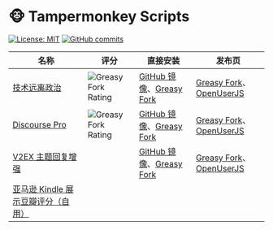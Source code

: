 # 🐵 Tampermonkey Scripts

[![License: MIT](https://img.shields.io/badge/License-MIT-orange.svg?style=for-the-badge&logo=internetarchive)](LICENSE.md)
[![GitHub commits](https://img.shields.io/github/commit-activity/m/duanluan/tampermonkey-scripts?style=for-the-badge&label=Commits&logo=github)](https://github.com/duanluan/tampermonkey-scripts/commits)

| 名称 | 评分 | 直接安装 | 发布页 |
|-|-|-|-|
| [技术远离政治](./core-socialist-values) | ![Greasy Fork Rating](https://img.shields.io/greasyfork/rating-count/440854?style=for-the-badge&logo=greasyfork) | [GitHub 镜像](https://raw.kkgithub.com/duanluan/tampermonkey-scripts/main/core-socialist-values/dist/core-socialist-values.user.js)、[Greasy Fork](https://update.greasyfork.org/scripts/440854/%E6%8A%80%E6%9C%AF%E8%BF%9C%E7%A6%BB%E6%94%BF%E6%B2%BB.user.js) | [Greasy Fork](https://greasyfork.org/zh-CN/scripts/440854)、[OpenUserJS](https://openuserjs.org/scripts/duanluan/%E6%8A%80%E6%9C%AF%E8%BF%9C%E7%A6%BB%E6%94%BF%E6%B2%BB) |
| [Discourse Pro](./discourse-pro) | ![Greasy Fork Rating](https://img.shields.io/greasyfork/rating-count/520817?style=for-the-badge&logo=greasyfork) | [GitHub 镜像](https://raw.kkgithub.com/duanluan/tampermonkey-scripts/main/discourse-pro/dist/discourse-pro.user.js)、[Greasy Fork](https://update.greasyfork.org/scripts/520817/discourse-pro.user.js) | [Greasy Fork](https://greasyfork.org/zh-CN/scripts/520817)、[OpenUserJS](https://openuserjs.org/scripts/duanluan/Discourse_Pro) |  
| [V2EX 主题回复增强](./v2ex-replies-pro) | | [GitHub 镜像](https://raw.kkgithub.com/duanluan/tampermonkey-scripts/main/v2ex-replies-pro/dist/v2ex-replies-pro.user.js)、[Greasy Fork](https://update.greasyfork.org/scripts/451752/V2EX%20%E4%B8%BB%E9%A2%98%E5%9B%9E%E5%A4%8D%E5%A2%9E%E5%BC%BA.user.js) | [Greasy Fork](https://greasyfork.org/zh-CN/scripts/451752)、[OpenUserJS](https://openuserjs.org/scripts/duanluan/V2EX_%E4%B8%BB%E9%A2%98%E5%9B%9E%E5%A4%8D%E5%A2%9E%E5%BC%BA) |
| [亚马逊 Kindle 展示豆瓣评分（自用）](./amazon-kindle-douban-score) | |  |  |
